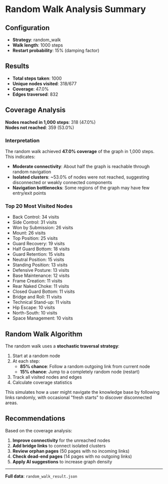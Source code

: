# Random Walk Analysis Summary

## Configuration

- **Strategy**: random_walk
- **Walk length**: 1000 steps
- **Restart probability**: 15% (damping factor)

## Results

- **Total steps taken**: 1000
- **Unique nodes visited**: 318/677
- **Coverage**: 47.0%
- **Edges traversed**: 832

## Coverage Analysis

**Nodes reached in 1,000 steps**: 318 (47.0%)  
**Nodes not reached**: 359 (53.0%)

### Interpretation

The random walk achieved **47.0% coverage** of the graph in 1,000 steps. This indicates:

- **Moderate connectivity**: About half the graph is reachable through random navigation
- **Isolated clusters**: ~53.0% of nodes were not reached, suggesting disconnected or weakly connected components
- **Navigation bottlenecks**: Some regions of the graph may have few entry/exit points

### Top 20 Most Visited Nodes

- Back Control: 34 visits
- Side Control: 31 visits
- Won by Submission: 26 visits
- Mount: 26 visits
- Top Position: 25 visits
- Guard Recovery: 19 visits
- Half Guard Bottom: 18 visits
- Guard Retention: 15 visits
- Neutral Position: 15 visits
- Standing Position: 13 visits
- Defensive Posture: 13 visits
- Base Maintenance: 12 visits
- Frame Creation: 11 visits
- Rear Naked Choke: 11 visits
- Closed Guard Bottom: 11 visits
- Bridge and Roll: 11 visits
- Technical Stand-up: 11 visits
- Hip Escape: 10 visits
- North-South: 10 visits
- Space Management: 10 visits

## Random Walk Algorithm

The random walk uses a **stochastic traversal strategy**:

1. Start at a random node
2. At each step:
   - **85% chance**: Follow a random outgoing link from current node
   - **15% chance**: Jump to a completely random node (restart)
3. Track all visited nodes and edges
4. Calculate coverage statistics

This simulates how a user might navigate the knowledge base by following links randomly, with occasional "fresh starts" to discover disconnected areas.

## Recommendations

Based on the coverage analysis:

1. **Improve connectivity** for the unreached nodes
2. **Add bridge links** to connect isolated clusters
3. **Review orphan pages** (50 pages with no incoming links)
4. **Check dead-end pages** (14 pages with no outgoing links)
5. **Apply AI suggestions** to increase graph density

---

**Full data**: `random_walk_result.json`
